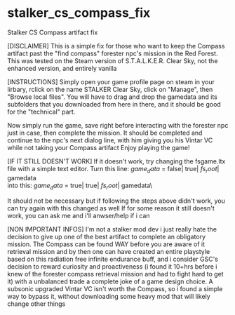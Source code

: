 # stalker_cs_compass_fix
Stalker CS Compass artifact fix

[DISCLAIMER]
This is a simple fix for those who want to keep the Compass artifact past the "find compass" forester npc's mission in the Red Forest.
This was tested on the Steam version of S.T.A.L.K.E.R. Clear Sky, not the enhanced version, and entirely vanilla

[INSTRUCTIONS]
Simply open your game profile page on steam in your lirbary, rclick on the name STALKER Clear Sky, click on "Manage", then "Browse local files". 
You will have to drag and drop the gamedata and its subfolders that you downloaded from here in there, and it should be good for the "technical" part.

Now simply run the game, save right before interacting with the forester npc just in case, then complete the mission. 
It should be completed and continue to the npc's next dialog line, with him giving you his Vintar VC while not taking your Compass artifact
Enjoy playing the game!


[IF IT STILL DOESN'T WORK]
If it doesn't work, try changing the fsgame.ltx file with a simple text editor.
Turn this line:
$game_data$             = false| true|  $fs_root$|            gamedata\
into this:
$game_data$             = true|  true|  $fs_root$|            gamedata\

It should not be necessary but if following the steps above didn't work, you can try again with this changed as well
If for some reason it still doesn't work, you can ask me and i'll anwser/help if i can

[NON IMPORTANT INFOS]
I'm not a stalker mod dev i just really hate the decision to give up one of the best artifact to complete an obligatory mission. 
The Compass can be found WAY before you are aware of it retrieval mission and by then one can have created an entire playstyle based on this radiation free infinite endurance buff, and i consider GSC's decision to reward curiosity and proactiveness (i found it 10+hrs before i knew of the forester compass retrieval mission and had to fight hard to get it)  with a unbalanced trade a complete joke of a game design choice. 
A subsonic upgraded Vintar VC isn't worth the Compass, so i found a simple way to bypass it, without downloading some heavy mod that will likely change other things
